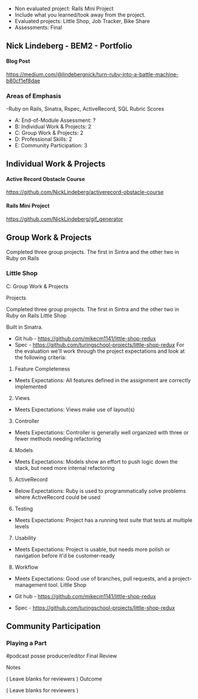 * Non evaluated project: Rails Mini Project
* Include what you learned/took away from the project.
* Evaluated projects: Little Shop, Job Tracker, Bike Share
* Assessments: Final

## Nick Lindeberg - BEM2 - Portfolio

#### Blog Post
https://medium.com/@lindebergnick/turn-ruby-into-a-battle-machine-b80cf1ef8dae

### Areas of Emphasis

-Ruby on Rails, Sinatra, Rspec, ActiveRecord, SQL
Rubric Scores

* A: End-of-Module Assessment: ?
* B: Individual Work & Projects: 2
* C: Group Work & Projects: 2
* D: Professional Skills: 2
* E: Community Participation: 3


## Individual Work & Projects

#### Active Record Obstacle Course
https://github.com/NickLindeberg/activerecord-obstacle-course
#### Rails Mini Project
https://github.com/NickLindeberg/gif_generator


## Group Work & Projects

Completed three group projects.  The first in Sintra and the other two in Ruby on Rails

### Little Shop

C: Group Work & Projects

Projects

Completed three group projects.  The first in Sintra and the other two in Ruby on Rails
Little Shop

Built in Sinatra.  

* Git hub - https://github.com/mikecm1141/little-shop-redux
* Spec - https://github.com/turingschool-projects/little-shop-redux
For the evaluation we'll work through the project expectations and look at the following criteria:
1. Feature Completeness
* Meets Expectations: All features defined in the assignment are correctly implemented
2. Views
* Meets Expectations: Views make use of layout(s)
3. Controller
* Meets Expectations: Controller is generally well organized with three or fewer methods needing refactoring
4. Models
* Meets Expectations: Models show an effort to push logic down the stack, but need more internal refactoring
5. ActiveRecord
* Below Expectations: Ruby is used to programmatically solve problems where ActiveRecord could be used
6. Testing
* Meets Expectations: Project has a running test suite that tests at multiple levels
7. Usability
* Meets Expectations: Project is usable, but needs more polish or navigation before it'd be customer-ready
8. Workflow
* Meets Expectations: Good use of branches, pull requests, and a project-management tool.
Little Shop

* Git hub - https://github.com/mikecm1141/little-shop-redux
* Spec - https://github.com/turingschool-projects/little-shop-redux



## Community Participation

### Playing a Part

#podcast posse producer/editor
Final Review

Notes

( Leave blanks for reviewers )
Outcome

( Leave blanks for reviewers )
